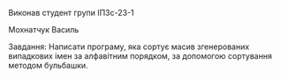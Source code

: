Виконав студент групи ІПЗс-23-1

Мохнатчук Василь


Завдання: Написати програму, яка сортує масив згенерованих випадкових імен за алфавітним порядком, за допомогою сортування методом бульбашки.